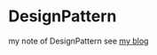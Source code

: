 # DesignPattern
my note of DesignPattern
see [my blog](http://www.cnblogs.com/Dyleaf/tag/%E8%AE%BE%E8%AE%A1%E6%A8%A1%E5%BC%8F/)

